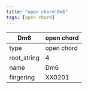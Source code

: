 ```yaml
---
title: "open chord:Dm6"
tags: [open chord]
---
```


|Dm6|open chord|
|---|---|
|type|open chord|
|root_string|4|
|name|Dm6|
|fingering|XX0201|


